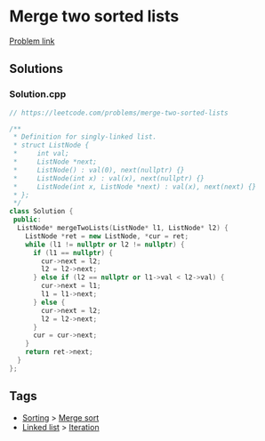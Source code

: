 # Merge two sorted lists

[Problem link](https://leetcode.com/problems/merge-two-sorted-lists)

## Solutions


### Solution.cpp
```cpp
// https://leetcode.com/problems/merge-two-sorted-lists

/**
 * Definition for singly-linked list.
 * struct ListNode {
 *     int val;
 *     ListNode *next;
 *     ListNode() : val(0), next(nullptr) {}
 *     ListNode(int x) : val(x), next(nullptr) {}
 *     ListNode(int x, ListNode *next) : val(x), next(next) {}
 * };
 */
class Solution {
 public:
  ListNode* mergeTwoLists(ListNode* l1, ListNode* l2) {
    ListNode *ret = new ListNode, *cur = ret;
    while (l1 != nullptr or l2 != nullptr) {
      if (l1 == nullptr) {
        cur->next = l2;
        l2 = l2->next;
      } else if (l2 == nullptr or l1->val < l2->val) {
        cur->next = l1;
        l1 = l1->next;
      } else {
        cur->next = l2;
        l2 = l2->next;
      }
      cur = cur->next;
    }
    return ret->next;
  }
};
```
## Tags

* [Sorting](/Collections/sorting.md#sorting) > [Merge sort](/Collections/sorting.md#merge-sort)
* [Linked list](/Collections/linked-list.md#linked-list) > [Iteration](/Collections/linked-list.md#iteration)
